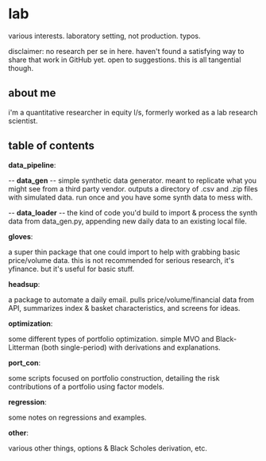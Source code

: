 # lab
various interests. laboratory setting, not production. typos.

disclaimer: no research per se in here. haven't found a satisfying way to share that work in GitHub yet. open to suggestions. this is all tangential though.

## about me

i'm a quantitative researcher in equity l/s, formerly worked as a lab research scientist. 

## table of contents

__data_pipeline__:

-- __data_gen__ -- simple synthetic data generator. meant to replicate what you might see from a third party vendor. outputs a directory of .csv and .zip files with simulated data. run once and you have some synth data to mess with.

-- __data_loader__ -- the kind of code you'd build to import & process the synth data from data_gen.py, appending new daily data to an existing local file.

__gloves__:

a super thin package that one could import to help with grabbing basic price/volume data. this is not recommended for serious research, it's yfinance. but it's useful for basic stuff.

__headsup__:

a package to automate a daily email. pulls price/volume/financial data from API, summarizes index & basket characteristics, and screens for ideas.

__optimization__:

some different types of portfolio optimization. simple MVO and Black-Litterman (both single-period) with derivations and explanations.

__port_con__:

some scripts focused on portfolio construction, detailing the risk contributions of a portfolio using factor models.

__regression__: 

some notes on regressions and examples.

__other__: 

various other things, options & Black Scholes derivation, etc.
